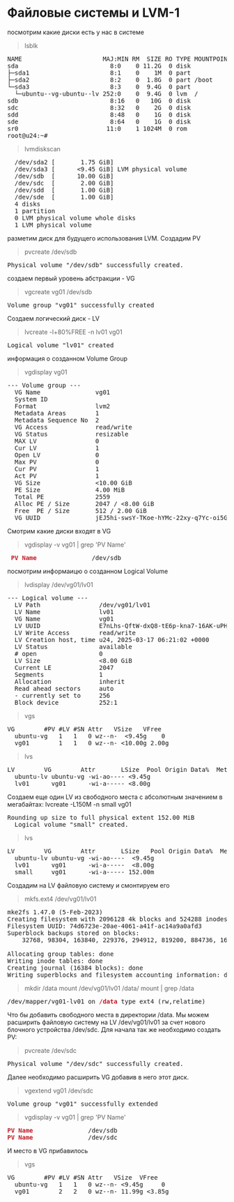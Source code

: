 # Файловые системы и LVM-1

посмотрим какие диски есть у нас в системе
>lsblk
<pre>NAME                      MAJ:MIN RM  SIZE RO TYPE MOUNTPOINTS
sda                         8:0    0 11.2G  0 disk 
├─sda1                      8:1    0    1M  0 part 
├─sda2                      8:2    0  1.8G  0 part /boot
└─sda3                      8:3    0  9.4G  0 part 
  └─ubuntu--vg-ubuntu--lv 252:0    0  9.4G  0 lvm  /
sdb                         8:16   0   10G  0 disk 
sdc                         8:32   0    2G  0 disk 
sdd                         8:48   0    1G  0 disk 
sde                         8:64   0    1G  0 disk 
sr0                        11:0    1 1024M  0 rom  
root@u24:~# 
</pre>

>lvmdiskscan

<pre>  /dev/sda2 [       1.75 GiB] 
  /dev/sda3 [      &lt;9.45 GiB] LVM physical volume
  /dev/sdb  [      10.00 GiB] 
  /dev/sdc  [       2.00 GiB] 
  /dev/sdd  [       1.00 GiB] 
  /dev/sde  [       1.00 GiB] 
  4 disks
  1 partition
  0 LVM physical volume whole disks
  1 LVM physical volume
</pre>

разметим диск для будущего использования LVM. Создадим PV

>pvcreate /dev/sdb

<pre>Physical volume &quot;/dev/sdb&quot; successfully created.
</pre>
создаем первый уровень абстракции - VG
>vgcreate vg01 /dev/sdb
<pre>Volume group &quot;vg01&quot; successfully created</pre>
Создаем логический диск - LV
>lvcreate -l+80%FREE -n lv01 vg01
<pre>Logical volume &quot;lv01&quot; created</pre>
информация о созданном Volume Group
>vgdisplay vg01
<pre>--- Volume group ---
  VG Name               vg01
  System ID             
  Format                lvm2
  Metadata Areas        1
  Metadata Sequence No  2
  VG Access             read/write
  VG Status             resizable
  MAX LV                0
  Cur LV                1
  Open LV               0
  Max PV                0
  Cur PV                1
  Act PV                1
  VG Size               &lt;10.00 GiB
  PE Size               4.00 MiB
  Total PE              2559
  Alloc PE / Size       2047 / &lt;8.00 GiB
  Free  PE / Size       512 / 2.00 GiB
  VG UUID               jEJ5hi-swsY-TKoe-hYMc-22xy-q7Yc-oi5GHU
</pre>
Смотрим какие диски входят в VG
>vgdisplay -v vg01 | grep 'PV Name'
<pre> <span style="color:#C01C28"><b>PV Name</b></span>               /dev/sdb  </pre>
посмотрим информаицю  о созданном Logical Volume
>lvdisplay /dev/vg01/lv01
<pre>--- Logical volume ---
  LV Path                /dev/vg01/lv01
  LV Name                lv01
  VG Name                vg01
  LV UUID                E7nLhs-QftW-dxQ8-tE6p-kna7-16AK-uPHKl1
  LV Write Access        read/write
  LV Creation host, time u24, 2025-03-17 06:21:02 +0000
  LV Status              available
  # open                 0
  LV Size                &lt;8.00 GiB
  Current LE             2047
  Segments               1
  Allocation             inherit
  Read ahead sectors     auto
  - currently set to     256
  Block device           252:1
</pre>
>vgs
<pre>VG        #PV #LV #SN Attr   VSize   VFree
  ubuntu-vg   1   1   0 wz--n-  &lt;9.45g    0 
  vg01        1   1   0 wz--n- &lt;10.00g 2.00g
</pre>
>lvs
<pre>LV        VG        Attr       LSize  Pool Origin Data%  Meta%  Move Log Cpy%Sync Convert
  ubuntu-lv ubuntu-vg -wi-ao---- &lt;9.45g                                                    
  lv01      vg01      -wi-a----- &lt;8.00g        </pre>
  Cоздаем еще один LV из свободного места с абсолютным значением в мегабайтах:
lvcreate -L150M -n small vg01
<pre>Rounding up size to full physical extent 152.00 MiB
  Logical volume &quot;small&quot; created.
</pre>
>lvs
<pre>LV        VG        Attr       LSize   Pool Origin Data%  Meta%  Move Log Cpy%Sync Convert
  ubuntu-lv ubuntu-vg -wi-ao----  &lt;9.45g                                                    
  lv01      vg01      -wi-a-----  &lt;8.00g                                                    
  small     vg01      -wi-a----- 152.00m       </pre>
  Создадим на LV файловую систему и смонтируем его
>mkfs.ext4 /dev/vg01/lv01
<pre>mke2fs 1.47.0 (5-Feb-2023)
Creating filesystem with 2096128 4k blocks and 524288 inodes
Filesystem UUID: 74d6723e-20ae-4061-a41f-ac14a9a0afd3
Superblock backups stored on blocks: 
	32768, 98304, 163840, 229376, 294912, 819200, 884736, 1605632

Allocating group tables: done                            
Writing inode tables: done                            
Creating journal (16384 blocks): done
Writing superblocks and filesystem accounting information: done 
</pre>
>mkdir /data
>mount /dev/vg01/lv01 /data/
>mount | grep /data
<pre>/dev/mapper/vg01-lv01 on <span style="color:#C01C28"><b>/data</b></span> type ext4 (rw,relatime)
</pre>
Что бы добавить свободного места в директории /data. Мы можем расширить файловую систему на LV /dev/vg01/lv01 за счет нового блочного устройства /dev/sdc.
Для начала так же необходимо создать PV:
>pvcreate /dev/sdc
<pre>Physical volume &quot;/dev/sdc&quot; successfully created.</pre>
Далее необходимо расширить VG добавив в него этот диск.
>vgextend vg01 /dev/sdc
<pre>Volume group &quot;vg01&quot; successfully extended
</pre>
>vgdisplay -v vg01 | grep 'PV Name'
<pre><span style="color:#C01C28"><b>PV Name</b></span>               /dev/sdb     
<span style="color:#C01C28"><b>PV Name</b></span>               /dev/sdc   </pre>
И место в VG прибавилось
>vgs
<pre>VG        #PV #LV #SN Attr   VSize  VFree 
  ubuntu-vg   1   1   0 wz--n- &lt;9.45g     0 
  vg01        2   2   0 wz--n- 11.99g &lt;3.85g</pre>

